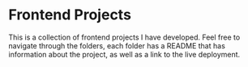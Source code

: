 # Frontend Projects

This is a collection of frontend projects I have developed. Feel free to navigate through the folders, each folder has a README that has information about the project, as well as a link to the live deployment.
